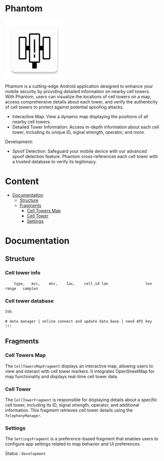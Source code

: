 # Phantom

![](./app/src/main/res/mipmap-xxxhdpi/ic_launcher.webp "Phantom")

Phantom is a cutting-edge Android application designed to enhance your mobile security by providing detailed information on nearby cell towers. With Phantom, users can visualize the locations of cell towers on a map, access comprehensive details about each tower, and verify the authenticity of cell towers to protect against potential spoofing attacks.

- Interactive Map: View a dynamic map displaying the positions of all nearby cell towers.
- Detailed Tower Information: Access in-depth information about each cell tower, including its unique ID, signal strength, operator, and more.

Development:
- Spoof Detection: Safeguard your mobile device with our advanced spoof detection feature. Phantom cross-references each cell tower with a trusted database to verify its legitimacy.

# Content
- [Documentation](#documentation)
  - [Structure](#structure)
  - [Fragments](#fragments)
    - [Cell Towers Map](#cell-towers-map)
    - [Cell Tower](#cell-tower)
    - [Settings](#settings)

# Documentation

## Structure

### Cell tower info
```
    type, 	mcc, 	mnc, 	lac, 	cell_id	lan     			lon			        range	samples
```
### Cell tower database

```
SVG

# data manager | online connect and update data base | need API key !!!
```

## Fragments

### Cell Towers Map

The `CellTowersMapFragment` displays an interactive map, allowing users to view and interact with cell tower markers. It integrates OpenStreetMap for map functionality and displays real-time cell tower data.

### Cell Tower

The `CellTowerFragment` is responsible for displaying details about a specific cell tower, including its ID, signal strength, operator, and additional information. This fragment retrieves cell tower details using the `TelephonyManager`.

### Settings

The `SettingsFragment` is a preference-based fragment that enables users to configure app settings related to map behavior and UI preferences.

Status : `Development`
